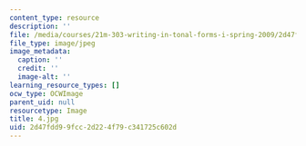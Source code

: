 ```yaml
---
content_type: resource
description: ''
file: /media/courses/21m-303-writing-in-tonal-forms-i-spring-2009/2d47fdd99fcc2d224f79c341725c602d_4.jpg
file_type: image/jpeg
image_metadata:
  caption: ''
  credit: ''
  image-alt: ''
learning_resource_types: []
ocw_type: OCWImage
parent_uid: null
resourcetype: Image
title: 4.jpg
uid: 2d47fdd9-9fcc-2d22-4f79-c341725c602d
---
```

